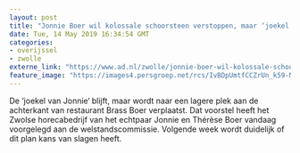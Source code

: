 ```yaml
---
layout: post
title: "Jonnie Boer wil kolossale schoorsteen verstoppen, maar ‘joekel’ blijft staan op dak restaurant"
date: Tue, 14 May 2019 16:34:54 GMT
categories: 
- overijssel 
- zwolle 
externe_link: "https://www.ad.nl/zwolle/jonnie-boer-wil-kolossale-schoorsteen-verstoppen-maar-joekel-blijft-staan-op-dak-restaurant~a8f0b0ba/"
feature_image: "https://images4.persgroep.net/rcs/IvBDpUmtfCCZrUn_k59-MDRcVVI/diocontent/146859959/_fitwidth/400/?appId=21791a8992982cd8da851550a453bd7f&quality=0.7"
---
```


De ‘joekel van Jonnie‘ blijft, maar wordt naar een lagere plek aan de achterkant van restaurant Brass Boer verplaatst. Dat voorstel heeft het Zwolse horecabedrijf van het echtpaar Jonnie en Thérèse Boer vandaag voorgelegd aan de welstandscommissie. Volgende week wordt duidelijk of dit plan kans van slagen heeft.
